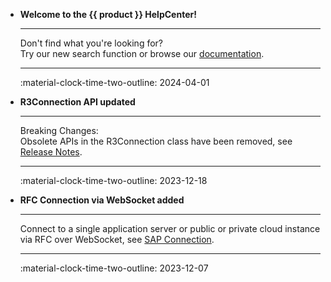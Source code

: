 <div class="grid cards" markdown>


-   **Welcome to the {{ product }} HelpCenter!**

    ---

    Don't find what you're looking for?<br> Try our new search function or browse our [documentation](documentation/introduction/index.md).

    ---

    :material-clock-time-two-outline: 2024-04-01

-   **R3Connection API updated**

    ---

    Breaking Changes: <br>Obsolete APIs in the R3Connection class have been removed, see [Release Notes](https://helpcenter.theobald-software.com/release-notes/ERPConnect-7.6.0/).

    ---

    :material-clock-time-two-outline: 2023-12-18

-   **RFC Connection via WebSocket added**

    ---

    Connect to a single application server or public or private cloud instance via RFC over WebSocket, see [SAP Connection](./documentation/sap-connection/log-on-to-sap.md). 

    ---

    :material-clock-time-two-outline: 2023-12-07

</div>